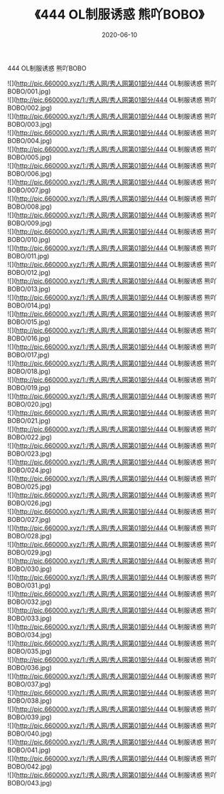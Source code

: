 ﻿---
layout: post
title:  《444 OL制服诱惑 熊吖BOBO》
date:   2020-06-10
img: http://pic.660000.xyz/1:/秀人网/秀人网第01部分/444 OL制服诱惑 熊吖BOBO/000.jpg
categories: [美女, 清纯, 唯美]
---

444 OL制服诱惑 熊吖BOBO

  ![](http://pic.660000.xyz/1:/秀人网/秀人网第01部分/444 OL制服诱惑 熊吖BOBO/001.jpg) <br> ![](http://pic.660000.xyz/1:/秀人网/秀人网第01部分/444 OL制服诱惑 熊吖BOBO/002.jpg) <br> ![](http://pic.660000.xyz/1:/秀人网/秀人网第01部分/444 OL制服诱惑 熊吖BOBO/003.jpg) <br> ![](http://pic.660000.xyz/1:/秀人网/秀人网第01部分/444 OL制服诱惑 熊吖BOBO/004.jpg) <br> ![](http://pic.660000.xyz/1:/秀人网/秀人网第01部分/444 OL制服诱惑 熊吖BOBO/005.jpg) <br> ![](http://pic.660000.xyz/1:/秀人网/秀人网第01部分/444 OL制服诱惑 熊吖BOBO/006.jpg) <br> ![](http://pic.660000.xyz/1:/秀人网/秀人网第01部分/444 OL制服诱惑 熊吖BOBO/007.jpg) <br> ![](http://pic.660000.xyz/1:/秀人网/秀人网第01部分/444 OL制服诱惑 熊吖BOBO/008.jpg) <br> ![](http://pic.660000.xyz/1:/秀人网/秀人网第01部分/444 OL制服诱惑 熊吖BOBO/009.jpg) <br> ![](http://pic.660000.xyz/1:/秀人网/秀人网第01部分/444 OL制服诱惑 熊吖BOBO/010.jpg) <br> ![](http://pic.660000.xyz/1:/秀人网/秀人网第01部分/444 OL制服诱惑 熊吖BOBO/011.jpg) <br> ![](http://pic.660000.xyz/1:/秀人网/秀人网第01部分/444 OL制服诱惑 熊吖BOBO/012.jpg) <br> ![](http://pic.660000.xyz/1:/秀人网/秀人网第01部分/444 OL制服诱惑 熊吖BOBO/013.jpg) <br> ![](http://pic.660000.xyz/1:/秀人网/秀人网第01部分/444 OL制服诱惑 熊吖BOBO/014.jpg) <br> ![](http://pic.660000.xyz/1:/秀人网/秀人网第01部分/444 OL制服诱惑 熊吖BOBO/015.jpg) <br> ![](http://pic.660000.xyz/1:/秀人网/秀人网第01部分/444 OL制服诱惑 熊吖BOBO/016.jpg) <br> ![](http://pic.660000.xyz/1:/秀人网/秀人网第01部分/444 OL制服诱惑 熊吖BOBO/017.jpg) <br> ![](http://pic.660000.xyz/1:/秀人网/秀人网第01部分/444 OL制服诱惑 熊吖BOBO/018.jpg) <br> ![](http://pic.660000.xyz/1:/秀人网/秀人网第01部分/444 OL制服诱惑 熊吖BOBO/019.jpg) <br> ![](http://pic.660000.xyz/1:/秀人网/秀人网第01部分/444 OL制服诱惑 熊吖BOBO/020.jpg) <br> ![](http://pic.660000.xyz/1:/秀人网/秀人网第01部分/444 OL制服诱惑 熊吖BOBO/021.jpg) <br> ![](http://pic.660000.xyz/1:/秀人网/秀人网第01部分/444 OL制服诱惑 熊吖BOBO/022.jpg) <br> ![](http://pic.660000.xyz/1:/秀人网/秀人网第01部分/444 OL制服诱惑 熊吖BOBO/023.jpg) <br> ![](http://pic.660000.xyz/1:/秀人网/秀人网第01部分/444 OL制服诱惑 熊吖BOBO/024.jpg) <br> ![](http://pic.660000.xyz/1:/秀人网/秀人网第01部分/444 OL制服诱惑 熊吖BOBO/025.jpg) <br> ![](http://pic.660000.xyz/1:/秀人网/秀人网第01部分/444 OL制服诱惑 熊吖BOBO/026.jpg) <br> ![](http://pic.660000.xyz/1:/秀人网/秀人网第01部分/444 OL制服诱惑 熊吖BOBO/027.jpg) <br> ![](http://pic.660000.xyz/1:/秀人网/秀人网第01部分/444 OL制服诱惑 熊吖BOBO/028.jpg) <br> ![](http://pic.660000.xyz/1:/秀人网/秀人网第01部分/444 OL制服诱惑 熊吖BOBO/029.jpg) <br> ![](http://pic.660000.xyz/1:/秀人网/秀人网第01部分/444 OL制服诱惑 熊吖BOBO/030.jpg) <br> ![](http://pic.660000.xyz/1:/秀人网/秀人网第01部分/444 OL制服诱惑 熊吖BOBO/031.jpg) <br> ![](http://pic.660000.xyz/1:/秀人网/秀人网第01部分/444 OL制服诱惑 熊吖BOBO/032.jpg) <br> ![](http://pic.660000.xyz/1:/秀人网/秀人网第01部分/444 OL制服诱惑 熊吖BOBO/033.jpg) <br> ![](http://pic.660000.xyz/1:/秀人网/秀人网第01部分/444 OL制服诱惑 熊吖BOBO/034.jpg) <br> ![](http://pic.660000.xyz/1:/秀人网/秀人网第01部分/444 OL制服诱惑 熊吖BOBO/035.jpg) <br> ![](http://pic.660000.xyz/1:/秀人网/秀人网第01部分/444 OL制服诱惑 熊吖BOBO/036.jpg) <br> ![](http://pic.660000.xyz/1:/秀人网/秀人网第01部分/444 OL制服诱惑 熊吖BOBO/037.jpg) <br> ![](http://pic.660000.xyz/1:/秀人网/秀人网第01部分/444 OL制服诱惑 熊吖BOBO/038.jpg) <br> ![](http://pic.660000.xyz/1:/秀人网/秀人网第01部分/444 OL制服诱惑 熊吖BOBO/039.jpg) <br> ![](http://pic.660000.xyz/1:/秀人网/秀人网第01部分/444 OL制服诱惑 熊吖BOBO/040.jpg) <br> ![](http://pic.660000.xyz/1:/秀人网/秀人网第01部分/444 OL制服诱惑 熊吖BOBO/041.jpg) <br> ![](http://pic.660000.xyz/1:/秀人网/秀人网第01部分/444 OL制服诱惑 熊吖BOBO/042.jpg) <br> ![](http://pic.660000.xyz/1:/秀人网/秀人网第01部分/444 OL制服诱惑 熊吖BOBO/043.jpg) <br>